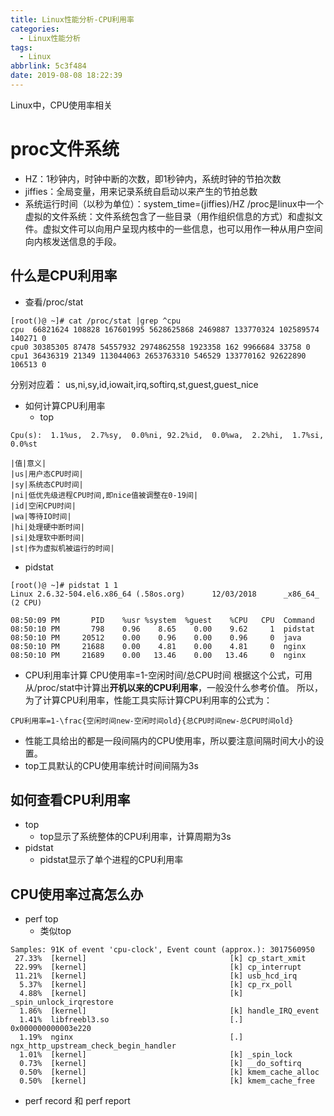 ```yaml
---
title: Linux性能分析-CPU利用率
categories:
  - Linux性能分析
tags:
  - Linux
abbrlink: 5c3f484
date: 2019-08-08 18:22:39
---
```

<div class="excerpt">
	Linux中，CPU使用率相关
</div>

<!-- more -->

# proc文件系统
- HZ：1秒钟内，时钟中断的次数，即1秒钟内，系统时钟的节拍次数
- jiffies：全局变量，用来记录系统自启动以来产生的节拍总数
- 系统运行时间（以秒为单位）：system_time=(jiffies)/HZ
/proc是linux中一个虚拟的文件系统：文件系统包含了一些目录（用作组织信息的方式）和虚拟文件。虚拟文件可以向用户呈现内核中的一些信息，也可以用作一种从用户空间向内核发送信息的手段。

## 什么是CPU利用率
- 查看/proc/stat
```
[root()@ ~]# cat /proc/stat |grep ^cpu
cpu  66821624 108828 167601995 5628625868 2469887 133770324 102589574 140271 0
cpu0 30385305 87478 54557932 2974862558 1923358 162 9966684 33758 0
cpu1 36436319 21349 113044063 2653763310 546529 133770162 92622890 106513 0
```
分别对应着：
us,ni,sy,id,iowait,irq,softirq,st,guest,guest_nice

- 如何计算CPU利用率
    - top
```
Cpu(s):  1.1%us,  2.7%sy,  0.0%ni, 92.2%id,  0.0%wa,  2.2%hi,  1.7%si,  0.0%st
```
```table
|值|意义|
|us|用户态CPU时间|
|sy|系统态CPU时间|
|ni|低优先级进程CPU时间,即nice值被调整在0-19间|
|id|空闲CPU时间|
|wa|等待IO时间|
|hi|处理硬中断时间|
|si|处理软中断时间|
|st|作为虚拟机被运行的时间|
```
- pidstat

```
[root()@ ~]# pidstat 1 1
Linux 2.6.32-504.el6.x86_64 (.58os.org)      12/03/2018      _x86_64_        (2 CPU)

08:50:09 PM       PID    %usr %system  %guest    %CPU   CPU  Command
08:50:10 PM       798    0.96    8.65    0.00    9.62     1  pidstat
08:50:10 PM     20512    0.00    0.96    0.00    0.96     0  java
08:50:10 PM     21688    0.00    4.81    0.00    4.81     0  nginx
08:50:10 PM     21689    0.00   13.46    0.00   13.46     0  nginx
```
-  CPU利用率计算
CPU使用率=1-空闲时间/总CPU时间
根据这个公式，可用从/proc/stat中计算出**开机以来的CPU利用率**，一般没什么参考价值。
所以，为了计算CPU利用率，性能工具实际计算CPU利用率的公式为：

```mathjax
CPU利用率=1-\frac{空闲时间new-空闲时间old}{总CPU时间new-总CPU时间old}
```

- 性能工具给出的都是一段间隔内的CPU使用率，所以要注意间隔时间大小的设置。
- top工具默认的CPU使用率统计时间间隔为3s

## 如何查看CPU利用率
- top
    - top显示了系统整体的CPU利用率，计算周期为3s
- pidstat
    - pidstat显示了单个进程的CPU利用率

## CPU使用率过高怎么办
- perf top
    - 类似top

```
Samples: 91K of event 'cpu-clock', Event count (approx.): 3017560950                                                              
 27.33%  [kernel]                                [k] cp_start_xmit                                                                
 22.99%  [kernel]                                [k] cp_interrupt                                                                 
 11.21%  [kernel]                                [k] usb_hcd_irq                                                                  
  5.37%  [kernel]                                [k] cp_rx_poll                                                                   
  4.88%  [kernel]                                [k] _spin_unlock_irqrestore                                                      
  1.86%  [kernel]                                [k] handle_IRQ_event                                                             
  1.41%  libfreebl3.so                           [.] 0x000000000003e220                                                           
  1.19%  nginx                                   [.] ngx_http_upstream_check_begin_handler                                        
  1.01%  [kernel]                                [k] _spin_lock                                                                   
  0.73%  [kernel]                                [k] __do_softirq                                                                 
  0.50%  [kernel]                                [k] kmem_cache_alloc                                                             
  0.50%  [kernel]                                [k] kmem_cache_free            
```
- perf record 和 perf report

